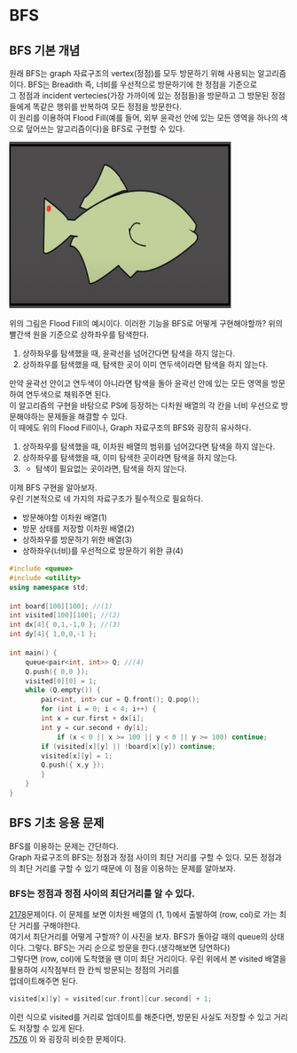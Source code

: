 # BFS    
## BFS 기본 개념
원래 BFS는 graph 자료구조의 vertex(정점)를 모두 방문하기 위해 사용되는 알고리즘이다. BFS는 Breadith 즉, 너비를 우선적으로 방문하기에 한 정점을 기준으로    
그 정점과 incident vertecies(가장 가까이에 있는 정점들)을 방문하고 그 방문된 정점들에게 똑같은 행위를 반복하여 모든 정점을 방문한다.       
이 원리를 이용하여 Flood Fill(예를 들어, 외부 윤곽선 안에 있는 모든 영역을 하나의 색으로 덮어쓰는 알고리즘이다)을 BFS로 구현할 수 있다.      
    
 <img src="https://github.com/whatsgoodg/Codes_for_tests/blob/main/BFS/images/fish.png?raw=true"  width="400" height="300"/>     
     
위의 그림은 Flood Fill의 예시이다. 이러한 기능을 BFS로 어떻게 구현해야할까? 위의 빨간색 원을 기준으로 상하좌우를 탐색한다. 
1. 상하좌우를 탐색했을 때, 윤곽선을 넘어간다면 탐색을 하지 않는다.
2. 상하좌우를 탐색했을 때, 탐색한 곳이 이미 연두색이라면 탐색을 하지 않는다.
    
만약 윤곽선 안이고 연두색이 아니라면 탐색을 돌아 윤곽선 안에 있는 모든 영역을 방문하여 연두색으로 채워주면 된다.    
이 알고리즘의 구현을 바탕으로 PS에 등장하는 다차원 배열의 각 칸을 너비 우선으로 방문해야하는 문제들을 해결할 수 있다.    
이 때에도 위의 Flood Fill이나, Graph 자료구조의 BFS와 굉장히 유사하다.   

1. 상하좌우를 탐색했을 때, 이차원 배열의 범위를 넘어갔다면 탐색을 하지 않는다.    
2. 상하좌우를 탐색했을 때, 이미 탐색한 곳이라면 탐색을 하지 않는다.    
3. + 탐색이 필요없는 곳이라면, 탐색을 하지 않는다.     
    
이제 BFS 구현을 알아보자.    
우린 기본적으로 네 가지의 자료구조가 필수적으로 필요하다.
* 방문해야할 이차원 배열(1)    
* 방문 상태를 저장할 이차원 배열(2)    
* 상하좌우를 방문하기 위한 배열(3)    
* 상하좌우(너비)를 우선적으로 방문하기 위한 큐(4)     
    
     
```cpp
#include <queue>
#include <utility>
using namespace std;

int board[100][100]; //(1)
int visited[100][100]; //(2)
int dx[4]{ 0,1,-1,0 }; //(3)
int dy[4]{ 1,0,0,-1 };

int main() {
    queue<pair<int, int>> Q; //(4)
    Q.push({ 0,0 });
    visited[0][0] = 1;
    while (Q.empty()) {
        pair<int, int> cur = Q.front(); Q.pop();
        for (int i = 0; i < 4; i++) {
	    int x = cur.first + dx[i];
	    int y = cur.second + dy[i];
            if (x < 0 || x >= 100 || y < 0 || y >= 100) continue;
	    if (visited[x][y] || !board[x][y]) continue;
	    visited[x][y] = 1;
	    Q.push({ x,y });
	    }
    }
}
```    
## BFS 기초 응용 문제
BFS를 이용하는 문제는 간단하다.    
Graph 자료구조의 BFS는 정점과 정점 사이의 최단 거리를 구할 수 있다. 모든 정점과의 최단 거리를 구할 수 있기 때문에 이 점을 이용하는 문제를 알아보자.     

### BFS는 정점과 정점 사이의 최단거리를 알 수 있다.   
[2178](https://www.acmicpc.net/problem/2178)문제이다. 이 문제를 보면 이차원 배열의 (1, 1)에서 출발하여 (row, col)로 가는 최단 거리를 구해야한다.    
여기서 최단거리를 어떻게 구할까? 이 사진을 보자. BFS가 돌아갈 때의 queue의 상태이다. 그렇다. BFS는 거리 순으로 방문을 한다.(생각해보면 당연하다)    
그렇다면 (row, col)에 도착했을 땐 이미 최단 거리이다. 우린 위에서 본 visited 배열을 활용하여 시작점부터 한 칸씩 방문되는 정점의 거리를      
업데이트해주면 된다. 
```cpp
visited[x][y] = visited[cur.front][cur.second] + 1; 
```
이런 식으로 visited를 거리로 업데이트를 해준다면, 방문된 사실도 저장할 수 있고 거리도 저장할 수 있게 된다.    
[7576](https://www.acmicpc.net/problem/7576) 이 와 굉장히 비슷한 문제이다.    



